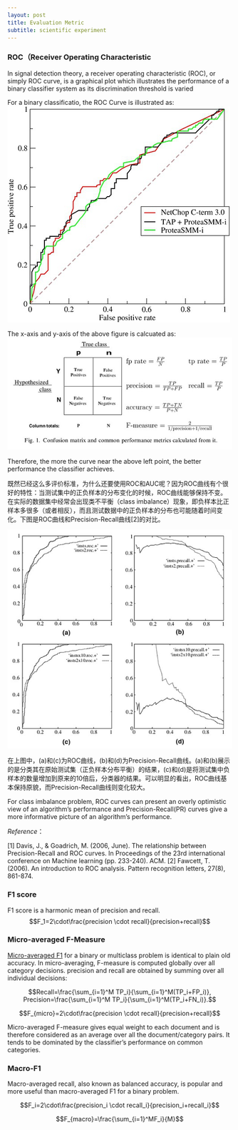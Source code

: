 ```yaml
---
layout: post
title: Evaluation Metric
subtitle: scientific experiment
---
```



<script type="text/javascript" src="http://cdn.mathjax.org/mathjax/latest/MathJax.js?config=default"></script>

### ROC（Receiver Operating Characteristic ###

In signal detection theory, a receiver operating characteristic (ROC), or simply ROC curve, is a graphical plot which illustrates the performance of a binary classifier system as its discrimination threshold is varied

For a binary classificatio, the ROC Curve is illustrated as:
![Image of ROC Curve](../img/170120_ROC_Curve.jpg)

The x-axis and y-axis of the above figure is calcuated as:
![Image of Eval Metric](../img/170120_fig_metric.jpg)

Therefore, the more the curve near the above left point, the better performance the classifier achieves.

既然已经这么多评价标准，为什么还要使用ROC和AUC呢？因为ROC曲线有个很好的特性：当测试集中的正负样本的分布变化的时候，ROC曲线能够保持不变。在实际的数据集中经常会出现类不平衡（class imbalance）现象，即负样本比正样本多很多（或者相反），而且测试数据中的正负样本的分布也可能随着时间变化。下图是ROC曲线和Precision-Recall曲线[2]的对比。

![Image of Eval Metric](../img/170120_imbalance_comp.jpg)

在上图中，(a)和(c)为ROC曲线，(b)和(d)为Precision-Recall曲线。(a)和(b)展示的是分类其在原始测试集（正负样本分布平衡）的结果，(c)和(d)是将测试集中负样本的数量增加到原来的10倍后，分类器的结果。可以明显的看出，ROC曲线基本保持原貌，而Precision-Recall曲线则变化较大。

For class imbalance problem, ROC curves can present an overly optimistic view of an algorithm’s performance and Precision-Recall(PR) curves give a more informative picture of an algorithm’s performance.

*Reference*：

[1] Davis, J., & Goadrich, M. (2006, June). The relationship between Precision-Recall and ROC curves. In Proceedings of the 23rd international conference on Machine learning (pp. 233-240). ACM.
[2] Fawcett, T. (2006). An introduction to ROC analysis. Pattern recognition letters, 27(8), 861-874.

### F1 score ###

F1 score is a harmonic mean of precision and recall. $$F_1=2\cdot\frac{precision \cdot recall}{precision+recall}$$

### Micro-averaged F-Measure ###

[Micro-averaged F1](http://citeseerx.ist.psu.edu/viewdoc/download?doi=10.1.1.104.8244&rep=rep1&type=pdf "original paper") for a binary or multiclass problem is identical to plain old accuracy. In micro-averaging, F-measure is computed globally over all category decisions. precision and recall are obtained by summing over all individual decisions:

$$Recall=\frac{\sum_{i=1}^M TP_i}{\sum_{i=1}^M(TP_i+FP_i)}, Precision=\frac{\sum_{i=1}^M  TP_i}{\sum_{i=1}^M(TP_i+FN_i)}.$$


$$F_{micro}=2\cdot\frac{precision \cdot recall}{precision+recall}$$

Micro-averaged F-measure gives equal weight to each document and is therefore considered as an average over all the document/category pairs. It tends to be dominated by the classifier’s performance on common categories.

### Macro-F1 ###

Macro-averaged recall, also known as balanced accuracy, is popular and more useful than macro-averaged F1 for a binary problem.

$$F_i=2\cdot\frac{precision_i \cdot recall_i}{precision_i+recall_i}$$

$$F_{macro}=\frac{\sum_{i=1}^MF_i}{M}$$
